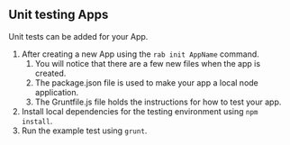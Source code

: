 ## Unit testing Apps

Unit tests can be added for your App.

1.  After creating a new App using the `rab init AppName` command.
    1.  You will notice that there are a few new files when the app is created.
    2.  The package.json file is used to make your app a local node application.
    3.  The Gruntfile.js file holds the instructions for how to test your app.
2.  Install local dependencies for the testing environment using `npm install`.
3.  Run the example test using `grunt`.